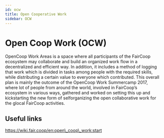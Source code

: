 ```yaml
---
id: ocw
title: Open Cooperative Work
sidebar: OCW
---
```


# Open Coop Work \(OCW\)

OpenCoop Work Areas is a space where all participants of the FairCoop ecosystem may collaborate and build an organized work flow in a decentralized and efficient way. In addition, it includes a method of logging that work which is divided in tasks among people with the required skills, while distributing a certain value to everyone which contributed. This overall plan is mainly the outcome of the OpenCoop Work Summercamp 2017, where lot of people from around the world, involved in FairCoop’s ecosystem in various ways, gathered and worked on setting this up and kickstarting the new form of selforganizing the open collaborative work for the glocal FairCoop activities.



## Useful links

https://wiki.fair.coop/en:open\_coop\_work:start



